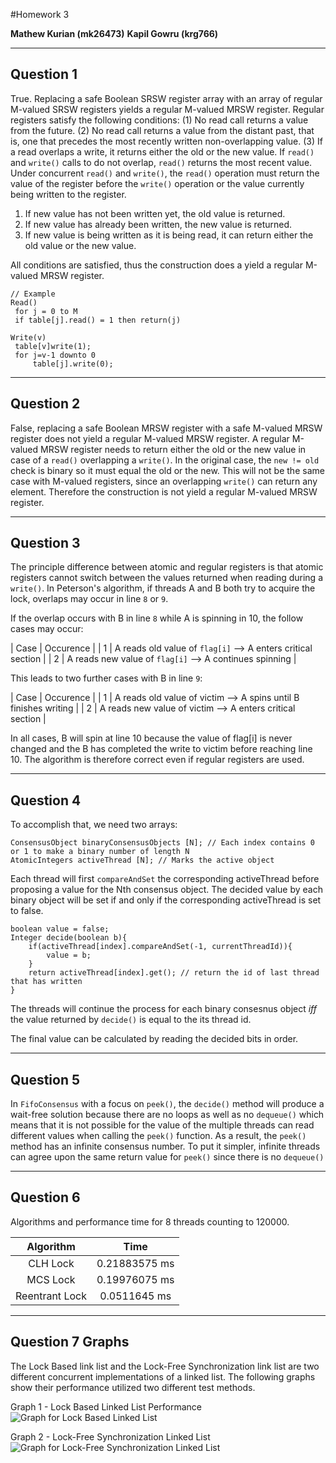 
#Homework 3

**Mathew Kurian (mk26473)**
**Kapil Gowru (krg766)**

-----
Question 1
----
True. Replacing a safe Boolean SRSW register array with an array of regular M-valued SRSW registers yields a regular M-valued MRSW register.  Regular registers satisfy the following conditions: (1) No read call returns a value from the future. (2) No read call returns a value from the distant past, that is, one that precedes the most recently written non-overlapping value. (3) If a read overlaps a write, it returns either the old or the new value. If `read()` and `write()` calls to do not overlap, `read()` returns the most recent value. Under concurrent `read()` and `write()`, the `read()` operation must return the value of the register before the `write()` operation or the value currently being written to the register.

1. If new value has not been written yet, the old value is returned.
2. If new value has already been written, the new value is returned.
3. If new value is being written as it is being read, it can return either the old value or the new value.

All conditions are satisfied, thus the construction does a yield a regular M-valued MRSW register.

```
// Example
Read()
 for j = 0 to M
 if table[j].read() = 1 then return(j)

Write(v)
 table[v]write(1);
 for j=v-1 downto 0
     table[j].write(0);

```
----
Question 2
----
False, replacing a safe Boolean MRSW register with a safe M-valued MRSW register does not yield a regular M-valued MRSW register. A regular M-valued MRSW register needs to return either the old or the new value in case of a `read()` overlapping a `write()`. In the original case, the `new != old` check is binary so it must equal the old or the new. This will not be the same case with M-valued registers, since an overlapping `write()` can return any element. Therefore the construction is not yield a regular M-valued MRSW register.

----
Question 3
----
The principle difference between atomic and regular registers is that atomic registers cannot switch between the values returned when reading during a `write()`. In Peterson's algorithm, if threads A and B both try to acquire the lock, overlaps may occur in line `8` or `9`.

If the overlap occurs with B in line `8` while A is spinning in 10, the follow cases may occur:

| Case | Occurence |
| 1 | A reads old value of `flag[i]` --> A enters critical section |
| 2 | A reads new value of `flag[i]` --> A continues spinning |

This leads to two further cases with B in line `9`:

| Case | Occurence |
| 1 | A reads old value of victim --> A spins until B finishes writing |
| 2 | A reads new value of victim --> A enters critical section |

In all cases, B will spin at line 10 because the value of flag[i] is never changed and the B has completed the write to victim before reaching line 10. The algorithm is therefore correct even if regular registers are used.

----
Question 4
----
To accomplish that, we need two arrays:
```
ConsensusObject binaryConsensusObjects [N]; // Each index contains 0 or 1 to make a binary number of length N
AtomicIntegers activeThread [N]; // Marks the active object

```
Each thread will first `compareAndSet` the corresponding activeThread before proposing a value for the Nth consensus object. The decided value by each binary object will be set if and only if the corresponding activeThread is set to false.
```
boolean value = false;
Integer decide(boolean b){
    if(activeThread[index].compareAndSet(-1, currentThreadId)){
        value = b;
    }
    return activeThread[index].get(); // return the id of last thread that has written
}
```
The threads will continue the process for each binary consesnus object *iff* the value returned by `decide()` is equal to the its thread id.

The final value can be calculated by reading the decided bits in order.

----
Question 5
----
In `FifoConsensus` with a focus on `peek()`, the `decide()` method will produce a wait-free solution because there are no loops as well as no `dequeue()` which means that it is not possible for the value of the multiple threads can read different values when calling the `peek()` function. As a result, the `peek()` method has an infinite consensus number. To put it simpler, infinite threads can agree upon the same return value for `peek()` since there is no `dequeue()`

----
Question 6
----

Algorithms and performance time for 8 threads counting to 120000.

| Algorithm | Time |
| :-----: | :-----: |
| CLH Lock |0.21883575 ms |
| MCS Lock |0.19976075 ms|
| Reentrant Lock | 0.0511645 ms |

----
Question 7 Graphs
----

The Lock Based link list and the Lock-Free Synchronization link list are two different concurrent implementations of a linked list. The following graphs show their performance utilized two different test methods.

Graph 1 - Lock Based Linked List Performance
![Graph for Lock Based Linked List]()

Graph 2 - Lock-Free Synchronization Linked List
![Graph for Lock-Free Synchronization Linked List]()
